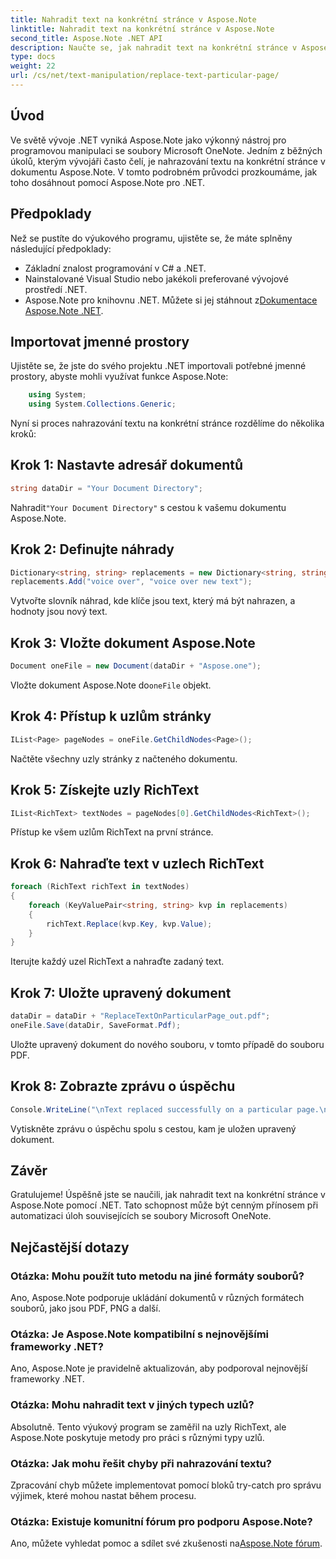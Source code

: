 ```yaml
---
title: Nahradit text na konkrétní stránce v Aspose.Note
linktitle: Nahradit text na konkrétní stránce v Aspose.Note
second_title: Aspose.Note .NET API
description: Naučte se, jak nahradit text na konkrétní stránce v Aspose.Note pomocí .NET. Postupujte podle našeho podrobného průvodce pro efektivní manipulaci s textem.
type: docs
weight: 22
url: /cs/net/text-manipulation/replace-text-particular-page/
---
```

## Úvod
Ve světě vývoje .NET vyniká Aspose.Note jako výkonný nástroj pro programovou manipulaci se soubory Microsoft OneNote. Jedním z běžných úkolů, kterým vývojáři často čelí, je nahrazování textu na konkrétní stránce v dokumentu Aspose.Note. V tomto podrobném průvodci prozkoumáme, jak toho dosáhnout pomocí Aspose.Note pro .NET.
## Předpoklady
Než se pustíte do výukového programu, ujistěte se, že máte splněny následující předpoklady:
- Základní znalost programování v C# a .NET.
- Nainstalované Visual Studio nebo jakékoli preferované vývojové prostředí .NET.
-  Aspose.Note pro knihovnu .NET. Můžete si jej stáhnout z[Dokumentace Aspose.Note .NET](https://reference.aspose.com/note/net/).
## Importovat jmenné prostory
Ujistěte se, že jste do svého projektu .NET importovali potřebné jmenné prostory, abyste mohli využívat funkce Aspose.Note:
```csharp
    using System;
    using System.Collections.Generic;
```
Nyní si proces nahrazování textu na konkrétní stránce rozdělíme do několika kroků:
## Krok 1: Nastavte adresář dokumentů
```csharp
string dataDir = "Your Document Directory";
```
 Nahradit`"Your Document Directory"` s cestou k vašemu dokumentu Aspose.Note.
## Krok 2: Definujte náhrady
```csharp
Dictionary<string, string> replacements = new Dictionary<string, string>();
replacements.Add("voice over", "voice over new text");
```
Vytvořte slovník náhrad, kde klíče jsou text, který má být nahrazen, a hodnoty jsou nový text.
## Krok 3: Vložte dokument Aspose.Note
```csharp
Document oneFile = new Document(dataDir + "Aspose.one");
```
 Vložte dokument Aspose.Note do`oneFile` objekt.
## Krok 4: Přístup k uzlům stránky
```csharp
IList<Page> pageNodes = oneFile.GetChildNodes<Page>();
```
Načtěte všechny uzly stránky z načteného dokumentu.
## Krok 5: Získejte uzly RichText
```csharp
IList<RichText> textNodes = pageNodes[0].GetChildNodes<RichText>();
```
Přístup ke všem uzlům RichText na první stránce.
## Krok 6: Nahraďte text v uzlech RichText
```csharp
foreach (RichText richText in textNodes)
{
    foreach (KeyValuePair<string, string> kvp in replacements)
    {
        richText.Replace(kvp.Key, kvp.Value);
    }
}
```
Iterujte každý uzel RichText a nahraďte zadaný text.
## Krok 7: Uložte upravený dokument
```csharp
dataDir = dataDir + "ReplaceTextOnParticularPage_out.pdf";
oneFile.Save(dataDir, SaveFormat.Pdf);
```
Uložte upravený dokument do nového souboru, v tomto případě do souboru PDF.
## Krok 8: Zobrazte zprávu o úspěchu
```csharp
Console.WriteLine("\nText replaced successfully on a particular page.\nFile saved at " + dataDir);
```
Vytiskněte zprávu o úspěchu spolu s cestou, kam je uložen upravený dokument.
## Závěr
Gratulujeme! Úspěšně jste se naučili, jak nahradit text na konkrétní stránce v Aspose.Note pomocí .NET. Tato schopnost může být cenným přínosem při automatizaci úloh souvisejících se soubory Microsoft OneNote.
## Nejčastější dotazy
### Otázka: Mohu použít tuto metodu na jiné formáty souborů?
Ano, Aspose.Note podporuje ukládání dokumentů v různých formátech souborů, jako jsou PDF, PNG a další.
### Otázka: Je Aspose.Note kompatibilní s nejnovějšími frameworky .NET?
Ano, Aspose.Note je pravidelně aktualizován, aby podporoval nejnovější frameworky .NET.
### Otázka: Mohu nahradit text v jiných typech uzlů?
Absolutně. Tento výukový program se zaměřil na uzly RichText, ale Aspose.Note poskytuje metody pro práci s různými typy uzlů.
### Otázka: Jak mohu řešit chyby při nahrazování textu?
Zpracování chyb můžete implementovat pomocí bloků try-catch pro správu výjimek, které mohou nastat během procesu.
### Otázka: Existuje komunitní fórum pro podporu Aspose.Note?
 Ano, můžete vyhledat pomoc a sdílet své zkušenosti na[Aspose.Note fórum](https://forum.aspose.com/c/note/28).
